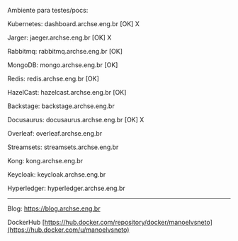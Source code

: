 
Ambiente para testes/pocs:

Kubernetes: dashboard.archse.eng.br [OK] X

Jarger: jaeger.archse.eng.br [OK] X

Rabbitmq: rabbitmq.archse.eng.br [OK] 

MongoDB: mongo.archse.eng.br [OK]

Redis: redis.archse.eng.br [OK]

HazelCast: hazelcast.archse.eng.br [OK]

Backstage: backstage.archse.eng.br

Docusaurus: docusaurus.archse.eng.br [OK] X

Overleaf: overleaf.archse.eng.br

Streamsets: streamsets.archse.eng.br

Kong: kong.archse.eng.br

Keycloak: keycloak.archse.eng.br

Hyperledger: hyperledger.archse.eng.br

------------------------------------------------------------------------------------------------------------------------
Blog: https://blog.archse.eng.br

DockerHub  [https://hub.docker.com/repository/docker/manoelvsneto](https://hub.docker.com/u/manoelvsneto)
